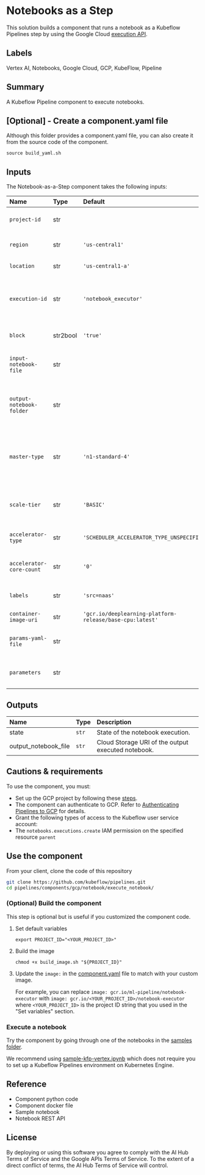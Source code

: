# Notebooks as a Step

This solution builds a component that runs a notebook as a Kubeflow Pipelines step by using the Google Cloud [execution API](https://cloud.google.com/ai-platform/notebooks/docs/reference/rest/v1/projects.locations.executions).

## Labels

Vertex AI, Notebooks, Google Cloud, GCP, KubeFlow, Pipeline

## Summary

A Kubeflow Pipeline component to execute notebooks.

## [Optional] - Create a component.yaml file

Although this folder provides a component.yaml file, you can also create it from the source code of the component.

```source build_yaml.sh```

## Inputs

The Notebook-as-a-Step component takes the following inputs:

Name | Type | Default | Description
:--- | :--- | :------ | :----------
`project-id` | str | | Google Cloud Project ID (ex: `project-example`).
`region` | str | `'us-central1'`| Google Cloud Region (ex: `us-central1`).
`location` | str | `'us-central1-a'` | Google Cloud Zone (ex: `us-central1-a`).
`execution-id` | str | `'notebook_executor'` | Name of the execution to run. Must be unique amongst your project execution names.
`block` | str2bool | `'true'`| Whether to block the pipeline until this step is done.
`input-notebook-file` | str | | GCS path to notebook to execute. `gs://` is optional.
`output-notebook-folder` | str | | Cloud Storage folder under your working bucket for outputting result notebook. `gs://` is optional.
`master-type` | str | `'n1-standard-4'` | Specifies the type of virtual machine to use for the master node. You must specify this field when scaleTier is set to CUSTOM.
`scale-tier` | str | `'BASIC'` | Specifies the machine types, the number of replicas for workers and parameter servers.
`accelerator-type` | str | `'SCHEDULER_ACCELERATOR_TYPE_UNSPECIFIED'` | Accelerator type for hardware running notebook execution.
`accelerator-core-count` | str | `'0'`| Accelerator count for hardware running notebook execution.
`labels` | str | `'src=naas'` | Labels for execution of the form `k1=v1,k2=v2`.
`container-image-uri` | str | `'gcr.io/deeplearning-platform-release/base-cpu:latest'` | Container Image URI to a DLVM.
`params-yaml-file` | str | | Parameters used within the `input_notebook_file` notebook.
`parameters` | str | | Parameters file used within the `input_notebook_file` notebook.

## Outputs

Name| Type | Description
:---| :--- | :----------
state | `str` | State of the notebook execution.
output_notebook_file | `str` | Cloud Storage URI of the output executed notebook.

## Cautions & requirements

To use the component, you  must:

* Set up the GCP project by following these [steps](https://cloud.google.com/dataproc/docs/guides/setup-project).
* The component can authenticate to GCP. Refer to [Authenticating Pipelines to GCP](https://www.kubeflow.org/docs/gke/authentication-pipelines/) for details.
* Grant the following types of access to the Kubeflow user service account:
* The `notebooks.executions.create` IAM permission on the specified resource `parent`

## Use the component

From your client, clone the code of this repository

```bash
git clone https://github.com/kubeflow/pipelines.git
cd pipelines/components/gcp/notebook/execute_notebook/
```

### (Optional) Build the component

This step is optional but is useful if you customized the component code.

1. Set default variables

    `export PROJECT_ID="<YOUR_PROJECT_ID>"`

1. Build the image

    `chmod +x build_image.sh "${PROJECT_ID}"`

1. Update the `image:` in the [component.yaml](./component.yaml) file to match with your custom image.

    For example, you can replace `image: gcr.io/ml-pipeline/notebook-executor` with `image: gcr.io/<YOUR_PROJECT_ID>/notebook-executor` where `<YOUR_PROJECT_ID>` is the project ID string that you used in the "Set variables" section.

### Execute a notebook

Try the component by going through one of the notebooks in the [samples folder](./samples/).

We recommend using [sample-kfp-vertex.ipynb](./samples/sample-kfp-vertex.ipynb) which does not require you to set up a Kubeflow Pipelines environment on Kubernetes Engine.

## Reference

* Component python code
* Component docker file
* Sample notebook
* Notebook REST API

## License

By deploying or using this software you agree to comply with the AI Hub Terms of Service and the Google APIs Terms of Service. To the extent of a direct conflict of terms, the AI Hub Terms of Service will control.
